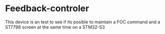 # Feedback-controler

This device is an test to see if its posible to maintain a FOC command and a ST7798 screen at the same time on a STM32-S3

